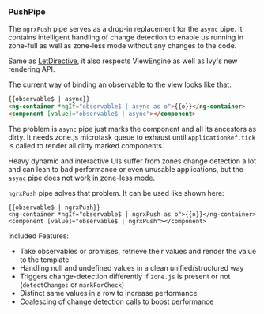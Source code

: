 ### PushPipe

The `ngrxPush` pipe serves as a drop-in replacement for the `async` pipe.
It contains intelligent handling of change detection to enable us
running in zone-full as well as zone-less mode without any changes to the code.

Same as [LetDirective](guide/component/let), it also respects ViewEngine as well as Ivy's new rendering API.

The current way of binding an observable to the view looks like that:

```html
{{observable$ | async}}
<ng-container *ngIf="observable$ | async as o">{{o}}</ng-container>
<component [value]="observable$ | async"></component>
```

The problem is `async` pipe just marks the component and all its ancestors as dirty.
It needs zone.js microtask queue to exhaust until `ApplicationRef.tick` is called to render all dirty marked components.

Heavy dynamic and interactive UIs suffer from zones change detection a lot and can
lean to bad performance or even unusable applications, but the `async` pipe does not work in zone-less mode.

`ngrxPush` pipe solves that problem. It can be used like shown here:
```htmlmixed
{{observable$ | ngrxPush}}
<ng-container *ngIf="observable$ | ngrxPush as o">{{o}}</ng-container>
<component [value]="observable$ | ngrxPush"></component>
```

Included Features:
 - Take observables or promises, retrieve their values and render the value to the template
 - Handling null and undefined values in a clean unified/structured way
 - Triggers change-detection differently if `zone.js` is present or not (`detectChanges` or `markForCheck`)
 - Distinct same values in a row to increase performance
 - Coalescing of change detection calls to boost performance
